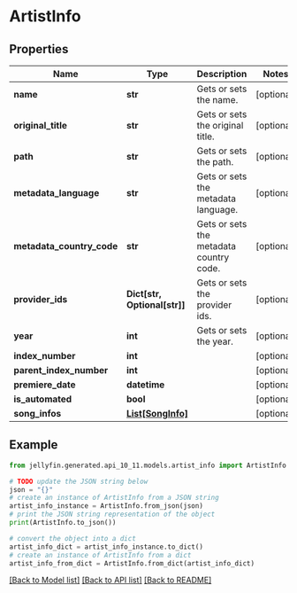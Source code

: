 # ArtistInfo


## Properties

Name | Type | Description | Notes
------------ | ------------- | ------------- | -------------
**name** | **str** | Gets or sets the name. | [optional] 
**original_title** | **str** | Gets or sets the original title. | [optional] 
**path** | **str** | Gets or sets the path. | [optional] 
**metadata_language** | **str** | Gets or sets the metadata language. | [optional] 
**metadata_country_code** | **str** | Gets or sets the metadata country code. | [optional] 
**provider_ids** | **Dict[str, Optional[str]]** | Gets or sets the provider ids. | [optional] 
**year** | **int** | Gets or sets the year. | [optional] 
**index_number** | **int** |  | [optional] 
**parent_index_number** | **int** |  | [optional] 
**premiere_date** | **datetime** |  | [optional] 
**is_automated** | **bool** |  | [optional] 
**song_infos** | [**List[SongInfo]**](SongInfo.md) |  | [optional] 

## Example

```python
from jellyfin.generated.api_10_11.models.artist_info import ArtistInfo

# TODO update the JSON string below
json = "{}"
# create an instance of ArtistInfo from a JSON string
artist_info_instance = ArtistInfo.from_json(json)
# print the JSON string representation of the object
print(ArtistInfo.to_json())

# convert the object into a dict
artist_info_dict = artist_info_instance.to_dict()
# create an instance of ArtistInfo from a dict
artist_info_from_dict = ArtistInfo.from_dict(artist_info_dict)
```
[[Back to Model list]](README.md#documentation-for-models) [[Back to API list]](README.md#documentation-for-api-endpoints) [[Back to README]](README.md)


